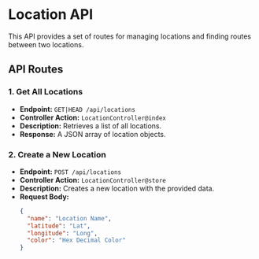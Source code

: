 # Location API

This API provides a set of routes for managing locations and finding routes between two locations.

## API Routes

### 1. **Get All Locations**
- **Endpoint:** `GET|HEAD /api/locations`
- **Controller Action:** `LocationController@index`
- **Description:** Retrieves a list of all locations.
- **Response:** A JSON array of location objects.

### 2. **Create a New Location**
- **Endpoint:** `POST /api/locations`
- **Controller Action:** `LocationController@store`
- **Description:** Creates a new location with the provided data.
- **Request Body:**
  ```json
  {
    "name": "Location Name",
    "latitude": "Lat",
    "longitude": "Long",
    "color": "Hex Decimal Color"
  }
